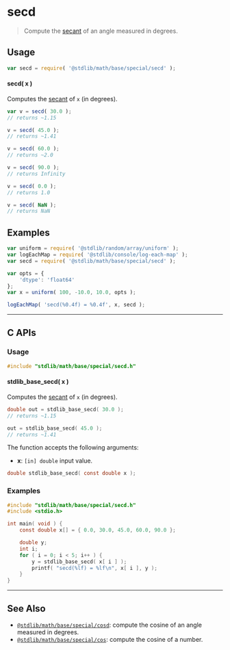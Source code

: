 <!--

@license Apache-2.0

Copyright (c) 2024 The Stdlib Authors.

Licensed under the Apache License, Version 2.0 (the "License");
you may not use this file except in compliance with the License.
You may obtain a copy of the License at

   http://www.apache.org/licenses/LICENSE-2.0

Unless required by applicable law or agreed to in writing, software
distributed under the License is distributed on an "AS IS" BASIS,
WITHOUT WARRANTIES OR CONDITIONS OF ANY KIND, either express or implied.
See the License for the specific language governing permissions and
limitations under the License.

-->

# secd

> Compute the [secant][secant] of an angle measured in degrees.

<section class="usage">

## Usage

```javascript
var secd = require( '@stdlib/math/base/special/secd' );
```

#### secd( x )

Computes the [secant][secant] of `x` (in degrees).

```javascript
var v = secd( 30.0 );
// returns ~1.15

v = secd( 45.0 );
// returns ~1.41

v = secd( 60.0 );
// returns ~2.0

v = secd( 90.0 );
// returns Infinity

v = secd( 0.0 );
// returns 1.0

v = secd( NaN );
// returns NaN
```

</section>

<!-- /.usage -->

<section class="examples">

## Examples

<!-- eslint no-undef: "error" -->

```javascript
var uniform = require( '@stdlib/random/array/uniform' );
var logEachMap = require( '@stdlib/console/log-each-map' );
var secd = require( '@stdlib/math/base/special/secd' );

var opts = {
    'dtype': 'float64'
};
var x = uniform( 100, -10.0, 10.0, opts );

logEachMap( 'secd(%0.4f) = %0.4f', x, secd );
```

</section>

<!-- /.examples -->

<!-- C interface documentation. -->

* * *

<section class="c">

## C APIs

<!-- Section to include introductory text. Make sure to keep an empty line after the intro `section` element and another before the `/section` close. -->

<section class="intro">

</section>

<!-- /.intro -->

<!-- C usage documentation. -->

<section class="usage">

### Usage

```c
#include "stdlib/math/base/special/secd.h"
```

#### stdlib_base_secd( x )

Computes the [secant][secant] of `x` (in degrees).

```c
double out = stdlib_base_secd( 30.0 );
// returns ~1.15

out = stdlib_base_secd( 45.0 );
// returns ~1.41
```

The function accepts the following arguments:

-   **x**: `[in] double` input value.

```c
double stdlib_base_secd( const double x );
```

</section>

<!-- /.usage -->

<!-- C API usage notes. Make sure to keep an empty line after the `section` element and another before the `/section` close. -->

<section class="notes">

</section>

<!-- /.notes -->

<!-- C API usage examples. -->

<section class="examples">

### Examples

```c
#include "stdlib/math/base/special/secd.h"
#include <stdio.h>

int main( void ) {
    const double x[] = { 0.0, 30.0, 45.0, 60.0, 90.0 };

    double y;
    int i;
    for ( i = 0; i < 5; i++ ) {
        y = stdlib_base_secd( x[ i ] );
        printf( "secd(%lf) = %lf\n", x[ i ], y );
    }
}
```

</section>

<!-- /.examples -->

</section>

<!-- /.c -->

<!-- Section for related `stdlib` packages. Do not manually edit this section, as it is automatically populated. -->

<section class="related">

* * *

## See Also

-   <span class="package-name">[`@stdlib/math/base/special/cosd`][@stdlib/math/base/special/cosd]</span><span class="delimiter">: </span><span class="description">compute the cosine of an angle measured in degrees.</span>
-   <span class="package-name">[`@stdlib/math/base/special/cos`][@stdlib/math/base/special/cos]</span><span class="delimiter">: </span><span class="description">compute the cosine of a number.</span>

</section>

<!-- /.related -->

<!-- Section for all links. Make sure to keep an empty line after the `section` element and another before the `/section` close. -->

<section class="links">

[secant]: https://en.wikipedia.org/wiki/Inverse_trigonometric_functions

<!-- <related-links> -->

[@stdlib/math/base/special/cosd]: https://github.com/stdlib-js/stdlib/tree/develop/lib/node_modules/%40stdlib/math/base/special/cosd

[@stdlib/math/base/special/cos]: https://github.com/stdlib-js/stdlib/tree/develop/lib/node_modules/%40stdlib/math/base/special/cos

<!-- </related-links> -->

</section>

<!-- /.links -->
